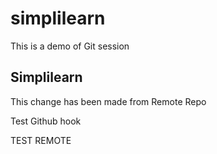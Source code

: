 # simplilearn
This is a demo of Git session


##  Simplilearn






This change has been made from Remote Repo


Test Github hook

TEST REMOTE
